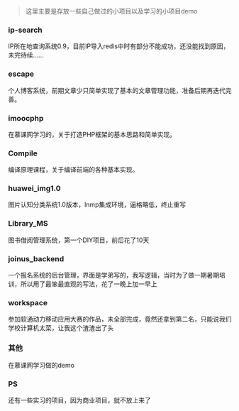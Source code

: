 
> 这里主要是存放一些自己做过的小项目以及学习的小项目demo

### ip-search
IP所在地查询系统0.9，目前IP导入redis中时有部分不能成功，还没能找到原因，未完待续……

### escape
个人博客系统，前期文章少只简单实现了基本的文章管理功能，准备后期再迭代完善。

### imoocphp
在慕课网学习的，关于打造PHP框架的基本思路和简单实现。

### Compile
编译原理课程，关于编译前端的各种基本实现。

### huawei_img1.0
图片认知分类系统1.0版本，lnmp集成环境，逼格略低，终止重写

### Library_MS
图书借阅管理系统，第一个DIY项目，前后花了10天

### joinus_backend
一个报名系统的后台管理，界面是学弟写的，我写逻辑，当时为了做一期暑期培训，所以用了最笨最直观的写法，花了一晚上加一早上

### workspace
参加软通动力移动应用大赛的作品，未全部完成，竟然还拿到第二名，只能说我们学校计算机太菜，让我这个渣渣出了头

### 其他
在慕课网学习做的demo

### PS
还有一些实习的项目，因为商业项目，就不放上来了